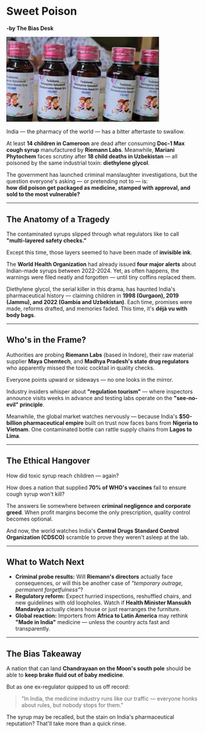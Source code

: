 # Sweet Poison
**-by The Bias Desk**

<img src="static/images/syrup.jpg" alt="Logo" width="400">

India — the pharmacy of the world — has a bitter aftertaste to swallow.  

At least **14 children in Cameroon** are dead after consuming **Doc-1 Max cough syrup** manufactured by **Riemann Labs**. Meanwhile, **Mariani Phytochem** faces scrutiny after **18 child deaths in Uzbekistan** — all poisoned by the same industrial toxin: **diethylene glycol**.

The government has launched criminal manslaughter investigations, but the question everyone's asking — or pretending not to — is:  
**how did poison get packaged as medicine, stamped with approval, and sold to the most vulnerable?**

---

## The Anatomy of a Tragedy

The contaminated syrups slipped through what regulators like to call **"multi-layered safety checks."**  

Except this time, those layers seemed to have been made of **invisible ink**.  

The **World Health Organization** had already issued **four major alerts** about Indian-made syrups between 2022-2024. Yet, as often happens, the warnings were filed neatly and forgotten — until tiny coffins replaced them.  

Diethylene glycol, the serial killer in this drama, has haunted India's pharmaceutical history — claiming children in **1998 (Gurgaon), 2019 (Jammu), and 2022 (Gambia and Uzbekistan)**. Each time, promises were made, reforms drafted, and memories faded. This time, it's **déjà vu with body bags**.

---

## Who's in the Frame?

Authorities are probing **Riemann Labs** (based in Indore), their raw material supplier **Maya Chemtech**, and **Madhya Pradesh's state drug regulators** who apparently missed the toxic cocktail in quality checks.  

Everyone points upward or sideways — no one looks in the mirror.  

Industry insiders whisper about **"regulation tourism"** — where inspectors announce visits weeks in advance and testing labs operate on the **"see-no-evil" principle**.  

Meanwhile, the global market watches nervously — because India's **$50-billion pharmaceutical empire** built on trust now faces bans from **Nigeria to Vietnam**. One contaminated bottle can rattle supply chains from **Lagos to Lima**.

---

## The Ethical Hangover

How did toxic syrup reach children — again?  

How does a nation that supplied **70% of WHO's vaccines** fail to ensure cough syrup won't kill?  

The answers lie somewhere between **criminal negligence and corporate greed**. When profit margins become the only prescription, quality control becomes optional.  

And now, the world watches India's **Central Drugs Standard Control Organization (CDSCO)** scramble to prove they weren't asleep at the lab.

---

## What to Watch Next

- **Criminal probe results:** Will **Riemann's directors** actually face consequences, or will this be another case of *"temporary outrage, permanent forgetfulness"*?  
- **Regulatory reform:** Expect hurried inspections, reshuffled chairs, and new guidelines with old loopholes. Watch if **Health Minister Mansukh Mandaviya** actually cleans house or just rearranges the furniture.  
- **Global reaction:** Importers from **Africa to Latin America** may rethink **"Made in India"** medicine — unless the country acts fast and transparently.

---

## The Bias Takeaway

A nation that can land **Chandrayaan on the Moon's south pole** should be able to **keep brake fluid out of baby medicine**.  

But as one ex-regulator quipped to us off record:  

> "In India, the medicine industry runs like our traffic — everyone honks about rules, but nobody stops for them."  


The syrup may be recalled, but the stain on India's pharmaceutical reputation? That'll take more than a quick rinse.
